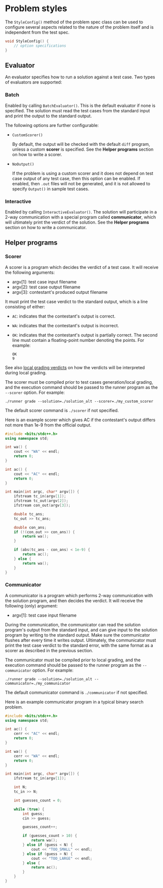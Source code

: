 # Problem styles

The `StyleConfig()` method of the problem spec class can be used to configure several aspects related to the nature of the problem itself and is independent from the test spec.

```cpp
void StyleConfig() {
    // option specifications
}
```

## Evaluator

An evaluator specifies how to run a solution against a test case. Two types of evaluators are supported:

### Batch

Enabled by calling `BatchEvaluator()`. This is the default evaluator if none is specified. The solution must read the test cases from the standard input and print the output to the standard output.

The following options are further configurable:

- `CustomScorer()`

  By default, the output will be checked with the default `diff` program, unless a custom **scorer** is specified. See the **Helper programs** section on how to write a scorer.

- `NoOutput()`

  If the problem is using a custom scorer and it does not depend on test case output of any test case, then this option can be enabled. If enabled, then `.out` files will not be generated, and it is not allowed to specify `Output()` in sample test cases.

### Interactive

Enabled by calling `InteractiveEvaluator()`. The solution will participate in a 2-way communication with a special program called **communicator**, which will ultimately print the verdict of the solution. See the **Helper programs** section on how to write a communicator.

## Helper programs

### Scorer

A scorer is a program which decides the verdict of a test case. It will receive the following arguments:

- argv[1]: test case input filename
- argv[2]: test case output filename
- argv[3]: contestant's produced output filename

It must print the test case verdict to the standard output, which is a line consisting of either:

- `AC`: indicates that the contestant's output is correct.
- `WA`: indicates that the contestant's output is incorrect.
- `OK`: indicates that the contestant's output is partially correct. The second line must contain a floating-point number denoting the points. For example:

  ```
  OK
  9
  ```

See also [local grading verdicts](./grading#verdicts) on how the verdicts will be interpreted during local grading.

The scorer must be compiled prior to test cases generation/local grading, and the execution command should be passed to the runner program as the `--scorer` option. For example:

```
./runner grade --solution=./solution_alt --scorer=./my_custom_scorer
```

The default scorer command is `./scorer` if not specified.

Here is an example scorer which gives AC if the contestant's output differs not more than 1e-9 from the official output.

```cpp
#include <bits/stdc++.h>
using namespace std;

int wa() {
    cout << "WA" << endl;
    return 0;
}

int ac() {
    cout << "AC" << endl;
    return 0;
}

int main(int argc, char* argv[]) {
    ifstream tc_in(argv[1]);
    ifstream tc_out(argv[2]);
    ifstream con_out(argv[3]);

    double tc_ans;
    tc_out >> tc_ans;

    double con_ans;
    if (!(con_out >> con_ans)) {
        return wa();
    }

    if (abs(tc_ans - con_ans) < 1e-9) {
        return ac();
    } else {
        return wa();
    }
}
```

### Communicator

A communicator is a program which performs 2-way communication with the solution program, and then decides the verdict. It will receive the following (only) argument:

- argv[1]: test case input filename

During the communication, the communicator can read the solution program's output from the standard input, and can give input to the solution program by writing to the standard output. Make sure the communicator flushes after every time it writes output. Ultimately, the communicator must print the test case verdict to the standard error, with the same format as a scorer as described in the previous section.

The communicator must be compiled prior to local grading, and the execution command should be passed to the runner program as the `--communicator` option. For example:

```
./runner grade --solution=./solution_alt --communicator=./my_communicator
```

The default communicator command is `./communicator` if not specified.

Here is an example communicator program in a typical binary search problem.

```cpp
#include <bits/stdc++.h>
using namespace std;

int ac() {
    cerr << "AC" << endl;
    return 0;
}

int wa() {
    cerr << "WA" << endl;
    return 0;
}

int main(int argc, char* argv[]) {
    ifstream tc_in(argv[1]);

    int N;
    tc_in >> N;

    int guesses_count = 0;

    while (true) {
        int guess;
        cin >> guess;

        guesses_count++;

        if (guesses_count > 10) {
            return wa();
        } else if (guess < N) {
            cout << "TOO_SMALL" << endl;
        } else if (guess > N) {
            cout << "TOO_LARGE" << endl;
        } else {
            return ac();
        }
    }
}
```